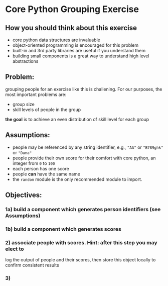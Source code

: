 # Core Python Grouping Exercise

## How you should think about this exercise
- core python data structures are invaluable
- object-oriented programming is encouraged for this problem
- built-in and 3rd party libraries are useful if you understand them
- building small components is a great way to understand high level
  abstractions

## Problem:
grouping people for an exercise like this is challening. For our purposes, the most
important problems are:
- group size
- skill levels of people in the group

**the goal** is to achieve an even distribution of skill level for each group

## Assumptions:
- people may be referenced by any string identifier, e.g., ``"AA"`` or ``"B789ghk"`` or ``"Dana"``
- people provide their own score for their comfort with core python, an integer
  from ``0`` to ``100``
- each person has one score
- people **can** have the same name
- the `random` module is the only recommended module to import.

## Objectives:
### 1a) build a component which generates person identifiers (see Assumptions) 
### 1b) build a component which generates scores 
### 2) associate people with scores. Hint: after this step you may elect to
log the output of people and their scores, then store this object locally to confirm consistent results
### 3) 
